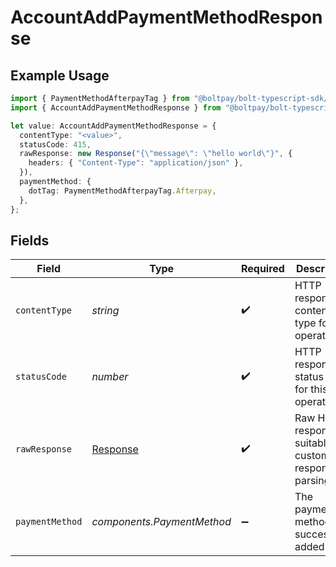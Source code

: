 # AccountAddPaymentMethodResponse

## Example Usage

```typescript
import { PaymentMethodAfterpayTag } from "@boltpay/bolt-typescript-sdk/models/components";
import { AccountAddPaymentMethodResponse } from "@boltpay/bolt-typescript-sdk/models/operations";

let value: AccountAddPaymentMethodResponse = {
  contentType: "<value>",
  statusCode: 415,
  rawResponse: new Response("{\"message\": \"hello world\"}", {
    headers: { "Content-Type": "application/json" },
  }),
  paymentMethod: {
    dotTag: PaymentMethodAfterpayTag.Afterpay,
  },
};
```

## Fields

| Field                                                                 | Type                                                                  | Required                                                              | Description                                                           |
| --------------------------------------------------------------------- | --------------------------------------------------------------------- | --------------------------------------------------------------------- | --------------------------------------------------------------------- |
| `contentType`                                                         | *string*                                                              | :heavy_check_mark:                                                    | HTTP response content type for this operation                         |
| `statusCode`                                                          | *number*                                                              | :heavy_check_mark:                                                    | HTTP response status code for this operation                          |
| `rawResponse`                                                         | [Response](https://developer.mozilla.org/en-US/docs/Web/API/Response) | :heavy_check_mark:                                                    | Raw HTTP response; suitable for custom response parsing               |
| `paymentMethod`                                                       | *components.PaymentMethod*                                            | :heavy_minus_sign:                                                    | The payment method was successfully added                             |